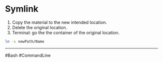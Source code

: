 # Symlink

1. Copy the material to the new intended location.
2. Delete the original location.
3. Terminal: go the the container of the original location. 

```bash
ln -s newPath/Name
```

---

#Bash #CommandLine